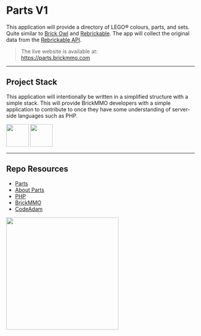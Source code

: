 # Parts V1

This application will provide a directory of LEGO® colours, parts, and sets. Quite similar to [Brick Owl](https://www.brickowl.com/) and [Rebrickable](https://rebrickable.com/). The app will collect the original data from the [Rebrickable API](https://rebrickable.com/api/). 

> The live website is available at:  
> https://parts.brickmmo.com

---

## Project Stack

This application will intentionally be written in a simplified structure with a simple stack. This will provide BrickMMO developers with a simple application to contribute to once they have some understanding of server-side languages such as PHP.

<img src="https://console.codeadam.ca/api/image/php" width="60"> <img src="https://console.codeadam.ca/api/image/mysql" width="60">

---

## Repo Resources

- [Parts](https://parts.brickmmo.com)
- [About Parts](https://brickmmo.github.io/parts-about/)
- [PHP](https://php.net)
- [BrickMMO](https://brickmmo.com)
- [CodeAdam](https://codeadam.ca)

<a href="https://brickmmo.com">
<img src="https://brickmmo.com/images/brickmmo-logo-horizontal.jpg" width="300">
</a>
